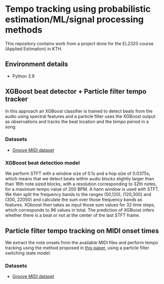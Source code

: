 # Tempo tracking using probabilistic estimation/ML/signal processing methods

This repository contains work from a project done for the EL2320 course (Applied Estimation) in KTH. 

## Environment details

* Python 3.9

## XGBoost beat detector + Particle filter tempo tracker

In this approach an XGBoost classifier is trained to detect beats from the audio using spectral features and a particle filter uses the XGBoost output as observations and tracks the beat location and the tempo period in a song.

### Datasets

* [Groove MIDI dataset](https://magenta.tensorflow.org/datasets/groove#midi-data)

### XGBoost beat detection model

We perform STFT with a window size of 0.1s and a hop size of 0.0375s, which means that we detect beats within audio blocks slightly larger than than 16th note sized blocks, with a resolution corresponding to 32th notes, for a maximum tempo value of 200 BPM. A hann window is used with STFT. We then split the frequency bands to the ranges (50,120), (120,300) and (300, 22050) and calculate the sum over those frequency bands as features. XGboost then takes as input those sum values for 32 time steps, which corresponds to 96 values in total. The prediction of XGBoost infers whether there is a beat or not at the center of the last STFT frame.

## Particle filter tempo tracking on MIDI onset times

We extract the note onsets from the available MIDI files and perform tempo tracking using the method proposed in [this paper](https://citeseerx.ist.psu.edu/viewdoc/download?doi=10.1.1.217.32&rep=rep1&type=pdf), using a particle filter switching state model.

### Datasets

* [Groove MIDI dataset](https://magenta.tensorflow.org/datasets/groove#midi-data)
